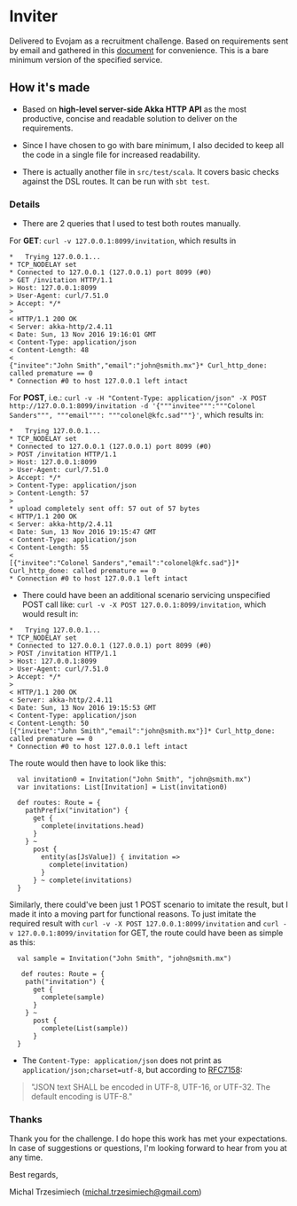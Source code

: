 # Inviter

Delivered to Evojam as a recruitment challenge. Based on requirements sent by email and gathered in this [document] for convenience. This is a bare minimum version of the specified service.

[document]: https://docs.google.com/document/d/1y25ZUjLjdCZAvolD0Ah5jmb7rgpbkHKjqPkQEsJoTO0/edit

## How it's made

- Based on **high-level server-side Akka HTTP API** as the most productive, concise and readable solution to deliver on the requirements.

- Since I have chosen to go with bare minimum, I also decided to keep all the code in a single file for increased readability.

- There is actually another file in ```src/test/scala```. It covers basic checks against the DSL routes. It can be run with  ```sbt test```.

### Details

- There are 2 queries that I used to test both routes manually.

[curl Win32 package]: https://curl.haxx.se/download.html

For **GET**: ```curl -v 127.0.0.1:8099/invitation```, which results in

``` 
*   Trying 127.0.0.1...
* TCP_NODELAY set
* Connected to 127.0.0.1 (127.0.0.1) port 8099 (#0)
> GET /invitation HTTP/1.1
> Host: 127.0.0.1:8099
> User-Agent: curl/7.51.0
> Accept: */*
>
< HTTP/1.1 200 OK
< Server: akka-http/2.4.11
< Date: Sun, 13 Nov 2016 19:16:01 GMT
< Content-Type: application/json
< Content-Length: 48
<
{"invitee":"John Smith","email":"john@smith.mx"}* Curl_http_done: called premature == 0
* Connection #0 to host 127.0.0.1 left intact
```

For **POST**, i.e.: ```curl -v -H "Content-Type: application/json" -X POST http://127.0.0.1:8099/invitation -d '{"""invitee""":"""Colonel Sanders""", """email""": """colonel@kfc.sad"""}'```, which results in:

```
*   Trying 127.0.0.1...
* TCP_NODELAY set
* Connected to 127.0.0.1 (127.0.0.1) port 8099 (#0)
> POST /invitation HTTP/1.1
> Host: 127.0.0.1:8099
> User-Agent: curl/7.51.0
> Accept: */*
> Content-Type: application/json
> Content-Length: 57
>
* upload completely sent off: 57 out of 57 bytes
< HTTP/1.1 200 OK
< Server: akka-http/2.4.11
< Date: Sun, 13 Nov 2016 19:15:47 GMT
< Content-Type: application/json
< Content-Length: 55
<
[{"invitee":"Colonel Sanders","email":"colonel@kfc.sad"}]* Curl_http_done: called premature == 0
* Connection #0 to host 127.0.0.1 left intact
```



- There could have been an additional scenario servicing unspecified POST call like: ```curl -v -X POST 127.0.0.1:8099/invitation```, which would result in: 

```
*   Trying 127.0.0.1...
* TCP_NODELAY set
* Connected to 127.0.0.1 (127.0.0.1) port 8099 (#0)
> POST /invitation HTTP/1.1
> Host: 127.0.0.1:8099
> User-Agent: curl/7.51.0
> Accept: */*
>
< HTTP/1.1 200 OK
< Server: akka-http/2.4.11
< Date: Sun, 13 Nov 2016 19:15:53 GMT
< Content-Type: application/json
< Content-Length: 50
[{"invitee":"John Smith","email":"john@smith.mx"}]* Curl_http_done: called premature == 0
* Connection #0 to host 127.0.0.1 left intact
```

The route would then have to look like this:

```
  val invitation0 = Invitation("John Smith", "john@smith.mx")
  var invitations: List[Invitation] = List(invitation0)

  def routes: Route = {
    pathPrefix("invitation") {
      get {
        complete(invitations.head)
      }
    } ~
      post {
        entity(as[JsValue]) { invitation =>
          complete(invitation)
        } 
      } ~ complete(invitations)
  }
```

Similarly, there could've been just 1 POST scenario to imitate the result, but I made it into a moving part for functional reasons. To just imitate the required result with ```curl -v -X POST 127.0.0.1:8099/invitation``` and ```curl -v 127.0.0.1:8099/invitation``` for GET, the route could have been as simple as this:

```
  val sample = Invitation("John Smith", "john@smith.mx")
  
   def routes: Route = {
    path("invitation") {
      get {
        complete(sample)
      }
    } ~
      post {
        complete(List(sample))
      }
  }
```



- The ```Content-Type: application/json``` does not print as ```application/json;charset=utf-8```, but according to [RFC7158]:

> "JSON text SHALL be encoded in UTF-8, UTF-16, or UTF-32.  The default
   encoding is UTF-8."

[RFC7158]: https://tools.ietf.org/html/rfc7158#section-11

### Thanks

Thank you for the challenge. I do hope this work has met your expectations. In case of suggestions or questions, I'm looking forward to hear from you at any time.

Best regards, 

Michal Trzesimiech (michal.trzesimiech@gmail.com)
